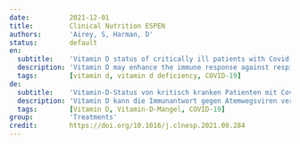 ```yaml
---
date:          2021-12-01
title:         Clinical Nutrition ESPEN
authors:       'Airey, S, Harman, D'
status:        default
en:
  subtitle:    'Vitamin D status of critically ill patients with Covid-19'
  description: 'Vitamin D may enhance the immune response against respiratory viruses. Vitamin D treatment might decrease the incidence of viral respiratory tract infections in patients with vitamin D deficiency(1). NICE guidance(2) concluded further research is required to confirm the impact of vitamin D on COVID-19 and studies are currently in progress. It is not common practice to test vitamin D status on admission to intensive care units (ICU). We sought to determine the vitamin D status of acutely severe respiratory failure patients presenting with COVID-19 in a large tertiary ICU in the UK. We reviewed 99 consecutive patients with COVID-19 admitted to ICU between November 2020 and April 2021. All required mechanical ventilator support. Serum concentration of 25 hydroxyvitamin D was measured using a tandem mass spectrometer. Deficiency was considered if serum concentration was <25nmol/litre. Vitamin D supplementation was administered to all patients with recognised deficiency. This retrospective review was conducted with institutional approval and no patient consent was required. Results: 44 % (44/99) of patients had vitamin D levels tested. 48 % (21/44) of those tested were classed as deficient. Mean age: deficient 48 years (SD ±9 years), non-deficient 51 years (SD ±11 years). Mean Body Mass Index (BMI): deficient 29.6 kg/m2 (SD ±7.4), non-deficient 28.7 kg/m2 (SD ±8.1). Incomplete data for ethnicity of patients so unable to compare between groups. Average time from admission to blood test result = 14 days (range 1-57 days). Vitamin D deficiency was common (48 %) in a population of adult patients with severe respiratory failure due to COVID-19. Testing vitamin D status is simple and relatively low cost (£ 16.45/test). Treating vitamin D deficiency in these patients might be of value. We conclude that routine testing of vitamin D status of COVID-19 critical care patients may be of benefit.'
  tags:        [vitamin d, vitamin d deficiency, COVID-19]
de:
  subtitle:    'Vitamin-D-Status von kritisch kranken Patienten mit Covid-19'
  description: 'Vitamin D kann die Immunantwort gegen Atemwegsviren verstärken. Eine Vitamin-D-Behandlung könnte das Auftreten von viralen Atemwegsinfektionen bei Patienten mit Vitamin-D-Mangel verringern(1). Die NICE-Leitlinien(2) kommen zu dem Schluss, dass weitere Untersuchungen erforderlich sind, um die Auswirkungen von Vitamin D auf COVID-19 zu bestätigen; entsprechende Studien sind derzeit in Arbeit. Es ist nicht üblich, den Vitamin-D-Status bei der Aufnahme in die Intensivstation zu testen. Wir haben versucht, den Vitamin-D-Status von Patienten mit akutem schwerem Atemversagen und COVID-19 in einer großen tertiären Intensivstation in Großbritannien zu bestimmen. Wir untersuchten 99 konsekutive Patienten mit COVID-19, die zwischen November 2020 und April 2021 auf der Intensivstation aufgenommen wurden. Alle benötigten mechanische Unterstützung durch ein Beatmungsgerät. Die Serumkonzentration von 25-Hydroxyvitamin D wurde mit einem Tandem-Massenspektrometer gemessen. Ein Mangel galt als gegeben, wenn die Serumkonzentration <25nmol/Liter betrug. Allen Patienten, bei denen ein Mangel festgestellt wurde, wurde eine Vitamin-D-Supplementierung verabreicht. Diese retrospektive Untersuchung wurde mit institutioneller Genehmigung durchgeführt, und es war keine Zustimmung der Patienten erforderlich. Ergebnisse: Bei 44 % (44/99) der Patienten wurde der Vitamin-D-Spiegel bestimmt. 48 % (21/44) der getesteten Patienten wurden als mangelhaft eingestuft. Durchschnittsalter: mangelhaft 48 Jahre (SD ±9 Jahre), nicht mangelhaft 51 Jahre (SD ±11 Jahre). Mittlerer Body Mass Index (BMI): mangelhaft 29,6 kg/m2 (SD ±7,4), nicht mangelhaft 28,7 kg/m2 (SD ±8,1). Unvollständige Daten zur ethnischen Zugehörigkeit der Patienten, so dass ein Vergleich zwischen den Gruppen nicht möglich ist. Durchschnittliche Zeit von der Aufnahme bis zum Bluttestergebnis = 14 Tage (Spanne 1-57 Tage). Vitamin-D-Mangel war in einer Population erwachsener Patienten mit schwerem Atemversagen aufgrund von COVID-19 häufig (48 %). Die Untersuchung des Vitamin-D-Status ist einfach und relativ kostengünstig (16,45 £/Test). Die Behandlung eines Vitamin-D-Mangels bei diesen Patienten könnte von Nutzen sein. Wir kommen zu dem Schluss, dass eine routinemäßige Untersuchung des Vitamin-D-Status von COVID-19-Patienten in der Intensivpflege von Nutzen sein könnte.' 
  tags:        [Vitamin D, Vitamin-D-Mangel, COVID-19]
group:         'Treatments'
credit:        https://doi.org/10.1016/j.clnesp.2021.09.284
---
```

